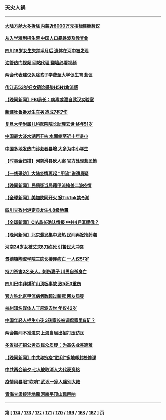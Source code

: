 ### 天灾人祸
---
#### [大陆方舱大多拆除 内蒙近8000万元招标建舱惹议](../../pages/ncid280/n13941701.md?03040045) 
#### [从入学难到招生荒 中国人口暴跌波及教育业](../../pages/ncid280/n13941408.md?03040045) 
#### [四川18岁女生失踪半月后 遗体在河中被发现](../../pages/ncid280/n13941453.md?03040045) 
#### [油管热门视频 网站代理 翻墙必看视频](http://138.2.39.72:81/youtube.html?epic-marker?03040045)
#### [两会代表建议免除孩子学费至大学促生育 惹议](../../pages/ncid280/n13941424.md?03040045) 
#### [传江苏53岁妇女确诊感染H5N1禽流感](../../pages/ncid280/n13941380.md?03040045) 
#### [【晚间新闻】FBI局长：病毒或泄自武汉实验室](../../pages/ncid280/n13941348.md?03040045) 
#### [新疆吐鲁番发生车祸 造成7死7伤](../../pages/ncid280/n13941106.md?03040045) 
#### [复旦大学附属儿科医院院长助理去世 终年51岁](../../pages/ncid280/n13941308.md?03040045) 
#### [中国最大淡水湖再干枯 水面缩至近十年最小](../../pages/ncid280/n13941093.md?03040045) 
#### [中国多地发热门诊患者暴增 大多为中小学生](../../pages/ncid280/n13940973.md?03040045) 
#### [【时事金扫描】河南滑县砍人案 官方处理惹民愤](../../pages/ncid280/n13940840.md?03040045) 
#### [【一线采访】大陆疫情再起 “甲流”说遭质疑](../../pages/ncid280/n13939923.md?03040045) 
#### [【晚间新闻】民质疑当局藉甲流掩盖二波疫情](../../pages/ncid280/n13940547.md?03040045) 
#### [【全球新闻】美加欧同开火 掀TikTok禁令潮](../../pages/ncid280/n13940153.md?03040045) 
#### [四川甘孜州泸定县发生4.8级地震](../../pages/ncid280/n13940087.md?03040045) 
#### [【全球新闻】CIA局长确认情报 中共4月军援俄？](../../pages/ncid280/n13939980.md?03040045) 
#### [【晚间新闻】北京爆发集中发热 民间再掀抢药潮](../../pages/ncid280/n13939979.md?03040045) 
#### [河南24岁女被丈夫8刀砍死 引警民大冲突](../../pages/ncid280/n13939491.md?03040045) 
#### [景德镇陶瓷学院三院长接连病亡 一人仅57岁](../../pages/ncid280/n13939300.md?03040045) 
#### [持刀杀害2名亲人、刺伤妻子 川男自杀身亡](../../pages/ncid280/n13939061.md?03040045) 
#### [四川巴中非煤矿山顶板事故 致5死3重伤](../../pages/ncid280/n13939047.md?03040045) 
#### [官方称北京甲流病例数超过新冠 网友质疑](../../pages/ncid280/n13938663.md?03040045) 
#### [杭州知名媒体人丁原波去世 年仅42岁](../../pages/ncid280/n13938335.md?03040045) 
#### [中国年轻人拒生小孩 3孩家长被调侃家里有矿？](../../pages/ncid280/n13938079.md?03040045) 
#### [两会期间不准进京 上海当局出招打压访民](../../pages/ncid280/n13938228.md?03040045) 
#### [多省拟扩招公务员 民众质疑：为高失业率遮羞](../../pages/ncid280/n13938117.md?03040045) 
#### [【晚间新闻】中共称抗疫“胜利”多地却封校停课](../../pages/ncid280/n13938036.md?03040045) 
#### [中共两会前夕 七人被取消人大代表资格](../../pages/ncid280/n13938011.md?03040045) 
#### [疫情风暴眼“吹哨” 武汉一家人痛别大陆](../../pages/ncid280/n13937906.md?03040045) 
#### [青海甘肃接连地震 河南平顶山现巨响](../../pages/ncid280/n13937890.md?03040045) 

---
#### 第 [ [174](./174.md?03040045) / [173](./173.md?03040045) / [172](./172.md?03040045) / [171](./171.md?03040045) / [170](./170.md?03040045) / [169](./169.md?03040045) / [168](./168.md?03040045) / [167](./167.md?03040045) ] 页

